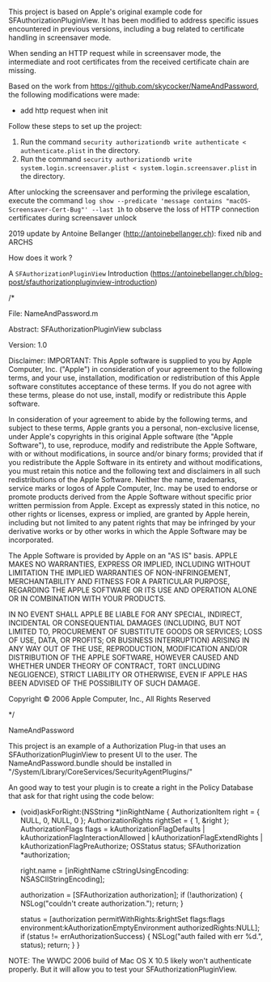 
This project is based on Apple's original example code for SFAuthorizationPluginView. It has been modified to address specific issues encountered in previous versions, including a bug related to certificate handling in screensaver mode.

When sending an HTTP request while in screensaver mode, the intermediate and root certificates from the received certificate chain are missing.

Based on the work from https://github.com/skycocker/NameAndPassword, the following modifications were made:
- add http request when init

Follow these steps to set up the project:
1. Run the command `security authorizationdb write authenticate < authenticate.plist` in the directory.
2. Run the command `security authorizationdb write system.login.screensaver.plist < system.login.screensaver.plist` in the directory.

After unlocking the screensaver and performing the privilege escalation, execute the command
`log show --predicate 'message contains "macOS-Screensaver-Cert-Bug"' --last 1h`
to observe the loss of HTTP connection certificates during screensaver unlock


2019 update by Antoine Bellanger (http://antoinebellanger.ch): fixed nib and ARCHS

How does it work ?

A `SFAuthorizationPluginView` Introduction (https://antoinebellanger.ch/blog-post/sfauthorizationpluginview-introduction)

/*

File: NameAndPassword.m

Abstract: SFAuthorizationPluginView subclass

Version: 1.0

Disclaimer: IMPORTANT:  This Apple software is supplied to you by Apple
Computer, Inc. ("Apple") in consideration of your agreement to the
following terms, and your use, installation, modification or
redistribution of this Apple software constitutes acceptance of these
terms.  If you do not agree with these terms, please do not use,
install, modify or redistribute this Apple software.

In consideration of your agreement to abide by the following terms, and
subject to these terms, Apple grants you a personal, non-exclusive
license, under Apple's copyrights in this original Apple software (the
"Apple Software"), to use, reproduce, modify and redistribute the Apple
Software, with or without modifications, in source and/or binary forms;
provided that if you redistribute the Apple Software in its entirety and
without modifications, you must retain this notice and the following
text and disclaimers in all such redistributions of the Apple Software. 
Neither the name, trademarks, service marks or logos of Apple Computer,
Inc. may be used to endorse or promote products derived from the Apple
Software without specific prior written permission from Apple.  Except
as expressly stated in this notice, no other rights or licenses, express
or implied, are granted by Apple herein, including but not limited to
any patent rights that may be infringed by your derivative works or by
other works in which the Apple Software may be incorporated.

The Apple Software is provided by Apple on an "AS IS" basis.  APPLE
MAKES NO WARRANTIES, EXPRESS OR IMPLIED, INCLUDING WITHOUT LIMITATION
THE IMPLIED WARRANTIES OF NON-INFRINGEMENT, MERCHANTABILITY AND FITNESS
FOR A PARTICULAR PURPOSE, REGARDING THE APPLE SOFTWARE OR ITS USE AND
OPERATION ALONE OR IN COMBINATION WITH YOUR PRODUCTS.

IN NO EVENT SHALL APPLE BE LIABLE FOR ANY SPECIAL, INDIRECT, INCIDENTAL
OR CONSEQUENTIAL DAMAGES (INCLUDING, BUT NOT LIMITED TO, PROCUREMENT OF
SUBSTITUTE GOODS OR SERVICES; LOSS OF USE, DATA, OR PROFITS; OR BUSINESS
INTERRUPTION) ARISING IN ANY WAY OUT OF THE USE, REPRODUCTION,
MODIFICATION AND/OR DISTRIBUTION OF THE APPLE SOFTWARE, HOWEVER CAUSED
AND WHETHER UNDER THEORY OF CONTRACT, TORT (INCLUDING NEGLIGENCE),
STRICT LIABILITY OR OTHERWISE, EVEN IF APPLE HAS BEEN ADVISED OF THE
POSSIBILITY OF SUCH DAMAGE.

Copyright © 2006 Apple Computer, Inc., All Rights Reserved

*/

NameAndPassword

This project is an example of a Authorization Plug-in that uses an SFAuthorizationPluginView to present UI to the user.  The NameAndPassword.bundle should be installed in "/System/Library/CoreServices/SecurityAgentPlugins/"


An good way to test your plugin is to create a right in the Policy Database that ask for that right using the code below:

- (void)askForRight:(NSString *)inRightName
{
	AuthorizationItem		right = { NULL, 0, NULL, 0 };
	AuthorizationRights		rightSet = { 1, &right };
	AuthorizationFlags		flags = kAuthorizationFlagDefaults | kAuthorizationFlagInteractionAllowed | kAuthorizationFlagExtendRights | kAuthorizationFlagPreAuthorize;
	OSStatus				status;
	SFAuthorization			*authorization;
	
	right.name = [inRightName cStringUsingEncoding: NSASCIIStringEncoding];
	
	authorization = [SFAuthorization authorization];
	if (!authorization)
	{
		NSLog("couldn't create authorization.");
		return;
	}
	
	status = [authorization permitWithRights:&rightSet flags:flags environment:kAuthorizationEmptyEnvironment authorizedRights:NULL];
	if (status != errAuthorizationSuccess)
	{
		NSLog("auth failed with err %d.", status);
		return;
	}
}


NOTE: The WWDC 2006 build of Mac OS X 10.5 likely won't authenticate properly.  But it will allow you to test your SFAuthorizationPluginView.
